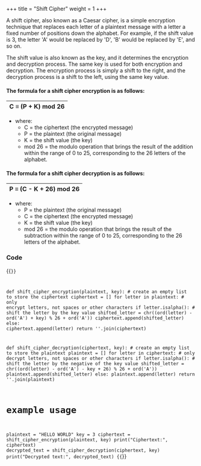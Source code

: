 +++
title = "Shift Cipher"
weight = 1
+++

A shift cipher, also known as a Caesar cipher, is a simple encryption technique that replaces each letter of a plaintext message with a letter a fixed number of positions down the alphabet. For example, if the shift value is 3, the letter 'A' would be replaced by 'D', 'B' would be replaced by 'E', and so on.

The shift value is also known as the key, and it determines the encryption and decryption process. The same key is used for both encryption and decryption. The encryption process is simply a shift to the right, and the decryption process is a shift to the left, using the same key value.


#### The formula for a shift cipher encryption is as follows:
| C ≡ (P + K) mod 26 |
|--------------------|

* where:
    - C = the ciphertext (the encrypted message)
    - P = the plaintext (the original message)
    - K = the shift value (the key)
    - mod 26 = the modulo operation that brings the result of the addition within the range of 0 to 25, corresponding to the 26 letters of the alphabet.

#### The formula for a shift cipher decryption is as follows:

| P ≡ (C - K + 26) mod 26 |
|-------------------------|

* where:
    - P = the plaintext (the original message)
    - C = the ciphertext (the encrypted message)
    - K = the shift value (the key)
    - mod 26 = the modulo operation that brings the result of the subtraction within the range of 0 to 25, corresponding to the 26 letters of the alphabet.

### Code

{{<code>}}

def shift_cipher_encryption(plaintext, key):
    # create an empty list to store the ciphertext
    ciphertext = []
    for letter in plaintext:
        # only encrypt letters, not spaces or other characters
        if letter.isalpha():
            # shift the letter by the key value
            shifted_letter = chr((ord(letter) - ord('A') + key) % 26 + ord('A'))
            ciphertext.append(shifted_letter)
        else:
            ciphertext.append(letter)
    return ''.join(ciphertext)

def shift_cipher_decryption(ciphertext, key):
    # create an empty list to store the plaintext
    plaintext = []
    for letter in ciphertext:
        # only decrypt letters, not spaces or other characters
        if letter.isalpha():
            # shift the letter by the negative of the key value
            shifted_letter = chr((ord(letter) - ord('A') - key + 26) % 26 + ord('A'))
            plaintext.append(shifted_letter)
        else:
            plaintext.append(letter)
    return ''.join(plaintext)

# example usage
plaintext = "HELLO WORLD"
key = 3
ciphertext = shift_cipher_encryption(plaintext, key)
print("Ciphertext:", ciphertext)
decrypted_text = shift_cipher_decryption(ciphertext, key)
print("Decrypted text:", decrypted_text)
{{</code>}}
